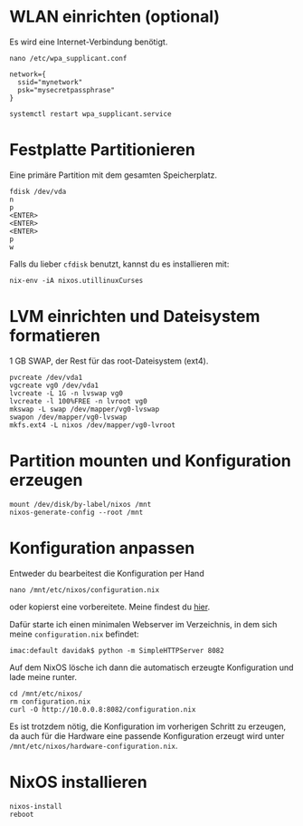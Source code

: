 <!--
.. title: NixOS Installation
.. slug: nixos-installation
.. date: 2016-07-12 22:29:00
.. tags: NixOS,Linux
.. description:
.. type: text
-->

# WLAN einrichten (optional)

Es wird eine Internet-Verbindung benötigt.

    nano /etc/wpa_supplicant.conf

    network={
      ssid="mynetwork"
      psk="mysecretpassphrase"
    }

    systemctl restart wpa_supplicant.service

# Festplatte Partitionieren

Eine primäre Partition mit dem gesamten Speicherplatz.

    fdisk /dev/vda
    n
    p
    <ENTER>
    <ENTER>
    <ENTER>
    p
    w

Falls du lieber `cfdisk` benutzt, kannst du es installieren mit:

    nix-env -iA nixos.utillinuxCurses

# LVM einrichten und Dateisystem formatieren

1 GB SWAP, der Rest für das root-Dateisystem (ext4).

    pvcreate /dev/vda1
    vgcreate vg0 /dev/vda1
    lvcreate -L 1G -n lvswap vg0
    lvcreate -l 100%FREE -n lvroot vg0
    mkswap -L swap /dev/mapper/vg0-lvswap
    swapon /dev/mapper/vg0-lvswap
    mkfs.ext4 -L nixos /dev/mapper/vg0-lvroot

# Partition mounten und Konfiguration erzeugen

    mount /dev/disk/by-label/nixos /mnt
    nixos-generate-config --root /mnt

# Konfiguration anpassen

Entweder du bearbeitest die Konfiguration per Hand

    nano /mnt/etc/nixos/configuration.nix

oder kopierst eine vorbereitete. Meine findest du [hier](https://github.com/davidak/nixos-config/tree/master/default).

Dafür starte ich einen minimalen Webserver im Verzeichnis, in dem sich meine `configuration.nix` befindet:

    imac:default davidak$ python -m SimpleHTTPServer 8082

Auf dem NixOS lösche ich dann die automatisch erzeugte Konfiguration und lade meine runter.

    cd /mnt/etc/nixos/
    rm configuration.nix
    curl -O http://10.0.0.8:8082/configuration.nix

Es ist trotzdem nötig, die Konfiguration im vorherigen Schritt zu erzeugen, da auch für die Hardware eine passende Konfiguration erzeugt wird unter `/mnt/etc/nixos/hardware-configuration.nix`.

# NixOS installieren

    nixos-install
    reboot
